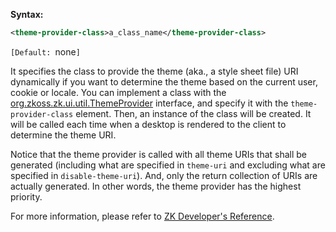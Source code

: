 **Syntax:**

```xml
<theme-provider-class>a_class_name</theme-provider-class>
```

`[Default: `none`]`

It specifies the class to provide the theme (aka., a style sheet file)
URI dynamically if you want to determine the theme based on the current
user, cookie or locale. You can implement a class with the
[org.zkoss.zk.ui.util.ThemeProvider](https://www.zkoss.org/javadoc/latest/zk/org/zkoss/zk/ui/util/ThemeProvider.html)
interface, and specify it with the `theme-provider-class` element. Then,
an instance of the class will be created. It will be called each time
when a desktop is rendered to the client to determine the theme URI.

Notice that the theme provider is called with all theme URIs that shall
be generated (including what are specified in `theme-uri` and excluding
what are specified in `disable-theme-uri`). And, only the return
collection of URIs are actually generated. In other words, the theme
provider has the highest priority.

For more information, please refer to [ZK Developer's Reference](https://www.zkoss.org/wiki/ZK_Developer%27s_Reference/Theming_and_Styling/Understanding_the_Theming_Subsystem/Providing_Theme_Resources).


